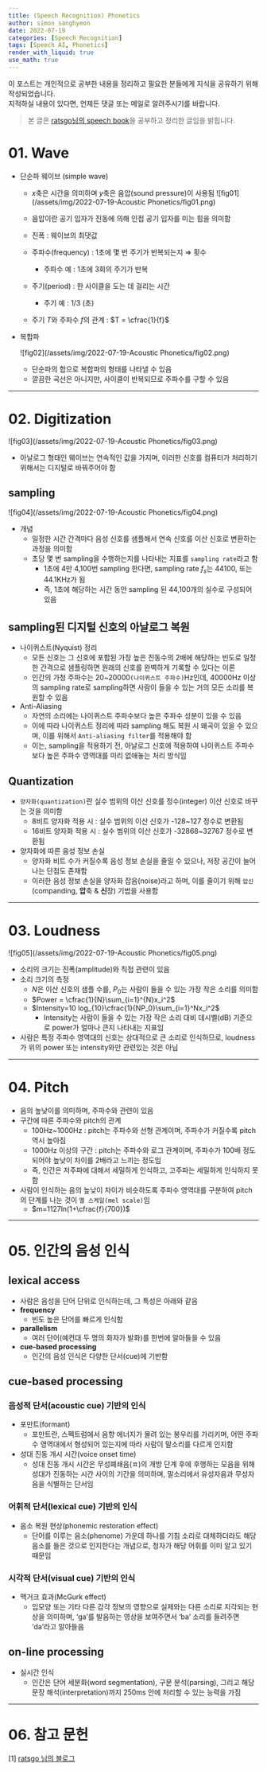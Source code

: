 ```yaml
---
title: (Speech Recognition) Phonetics
author: simon sanghyeon
date: 2022-07-19
categories: [Speech Recognition]
tags: [Speech AI, Phonetics]
render_with_liquid: true
use_math: true
---
```

이 포스트는 개인적으로 공부한 내용을 정리하고 필요한 분들에게 지식을 공유하기 위해 작성되었습니다.<br>
지적하실 내용이 있다면, 언제든 댓글 또는 메일로 알려주시기를 바랍니다.

> 본 글은 [ratsgo님의 speech book](https://ratsgo.github.io/speechbook/)을 공부하고 정리한 글임을 밝힙니다.

# 01. Wave

- 단순파 웨이브 (simple wave)
    - $x$축은 시간을 의미하며 $y$축은 음압(sound pressure)이 사용됨
    ![fig01](/assets/img/2022-07-19-Acoustic Phonetics/fig01.png)

    - 음압이란 공기 입자가 진동에 의해 인접 공기 입자를 미는 힘을 의미함
    - 진폭 : 웨이브의 최댓값
    - 주파수(frequency) : 1초에 몇 번 주기가 반복되는지 ⇒ 횟수
        - 주파수 예 : 1초에 3회의 주기가 반복
    - 주기(period) : 한 사이클을 도는 데 걸리는 시간
        - 주기 예 : 1/3 (초)
    - 주기 $T$와 주파수 $f$의 관계 : $T = \cfrac{1}{f}$
- 복합파

    ![fig02](/assets/img/2022-07-19-Acoustic Phonetics/fig02.png)

    - 단순파의 합으로 복합파의 형태를 나타낼 수 있음
    - 깔끔한 곡선은 아니지만, 사이클이 반복되므로 주파수를 구할 수 있음

---

# 02. Digitization

![fig03](/assets/img/2022-07-19-Acoustic Phonetics/fig03.png)

- 아날로그 형태인 웨이브는 연속적인 값을 가지며, 이러한 신호를 컴퓨터가 처리하기 위해서는 디지털로 바꿔주어야 함

## sampling

![fig04](/assets/img/2022-07-19-Acoustic Phonetics/fig04.png)

- 개념
    - 일정한 시간 간격마다 음성 신호를 샘플해서 연속 신호를 이산 신호로 변환하는 과정을 의미함
    - 초당 몇 번 sampling을 수행하는지를 나타내는 지표를 `sampling rate`라고 함
        - 1초에 4만 4,100번 sampling 한다면, sampling rate $f_s$는 44100, 또는 44.1KHz가 됨
        - 즉, 1초에 해당하는 시간 동안 sampling 된 44,100개의 실수로 구성되어 있음

## sampling된 디지털 신호의 아날로그 복원

- 나이퀴스트(Nyquist) 정리
    - 모든 신호는 그 신호에 포함된 가장 높은 진동수의 2배에 해당하는 빈도로 일정한 간격으로 샘플링하면 원래의 신호를 완벽하게 기록할 수 있다는 이론
    - 인간의 가청 주파수는 20~20000`(나이퀴스트 주파수)`Hz인데, 40000Hz 이상의 sampling rate로 sampling하면 사람이 들을 수 있는 거의 모든 소리를 복원할 수 있음
- Anti-Aliasing
    - 자연의 소리에는 나이퀴스트 주파수보다 높은 주파수 성분이 있을 수 있음
    - 이에 따라 나이퀴스트 정리에 따라 sampling 해도 복원 시 왜곡이 있을 수 있으며, 이를 위해서 `Anti-aliasing filter`를 적용해야 함
    - 이는, sampling을 적용하기 전, 아날로그 신호에 적용하여 나이퀴스트 주파수보다 높은 주파수 영역대를 미리 없애놓는 처리 방식임

## Quantization

- `양자화(quantization)`란 실수 범위의 이산 신호를 정수(integer) 이산 신호로 바꾸는 것을 의미함
    - 8비트 양자화 적용 시 : 실수 범위의 이산 신호가 -128~127 정수로 변환됨
    - 16비트 양자화 적용 시 : 실수 범위의 이산 신호가 -32868~32767 정수로 변환됨
- 양자화에 따른 음성 정보 손실
    - 양자화 비트 수가 커질수록 음성 정보 손실을 줄일 수 있으나, 저장 공간이 늘어나는 단점도 존재함
    - 이러한 음성 정보 손실을 양자화 잡음(noise)라고 하며, 이를 줄이기 위해 `압신`(companding, **압**축 & **신**장) 기법을 사용함

---

# 03. Loudness

![fig05](/assets/img/2022-07-19-Acoustic Phonetics/fig05.png)

- 소리의 크기는 진폭(amplitude)와 직접 관련이 있음
- 소리 크기의 측정
    - $N$은 이산 신호의 샘플 수를, $P_0$는 사람이 들을 수 있는 가장 작은 소리를 의미함
    - $Power = \cfrac{1}{N}\sum_{i=1}^{N}x_i^2$
    - $Intensity=10 log_{10}\cfrac{1}{NP_0}\sum_{i=1}^Nx_i^2$
        - Intensity는 사람이 들을 수 있는 가장 작은 소리 대비 데시벨(dB) 기준으로 power가 얼마나 큰지 나타내는 지표임
- 사람은 특정 주파수 영역대의 신호는 상대적으로 큰 소리로 인식하므로, loudness가 위의 power 또는 intensity와만 관련있는 것은 아님

---

# 04. Pitch

- 음의 높낮이를 의미하며, 주파수와 관련이 있음
- 구간에 따른 주파수와 pitch의 관계
    - 100Hz~1000Hz : pitch는 주파수와 선형 관계이며, 주파수가 커질수록 pitch 역시 높아짐
    - 1000Hz 이상의 구간 : pitch는 주파수와 로그 관계이며, 주파수가 100배 정도 되어야 높낮이 차이를 2배라고 느끼는 정도임
    - 즉, 인간은 저주파에 대해서 세밀하게 인식하고, 고주파는 세밀하게 인식하지 못함
- 사람이 인식하는 음의 높낮이 차이가 비슷하도록 주파수 영역대를 구분하여 pitch의 단계를 나눈 것이 `멜 스케일(mel scale)`임
    - $m=1127ln(1+\cfrac{f}{700})$

---
# 05. 인간의 음성 인식

## lexical access

- 사람은 음성을 단어 단위로 인식하는데, 그 특성은 아래와 같음
- **frequency**
    - 빈도 높은 단어를 빠르게 인식함
- **parallelism**
    - 여러 단어(예컨대 두 명의 화자가 발화)를 한번에 알아들을 수 있음
- **cue-based processing**
    - 인간의 음성 인식은 다양한 단서(cue)에 기반함

## cue-based processing

### 음성적 단서(acoustic cue) 기반의 인식

- 포만트(formant)
    - 포만트란, 스펙트럼에서 음향 에너지가 몰려 있는 봉우리를 가리키며, 어떤 주파수 영역대에서 형성되어 있는지에 따라 사람이 말소리를 다르게 인지함
- 성대 진동 개시 시간(voice onset time)
    - 성대 진동 개시 시간은 무성폐쇄음(ㅍ)의 개방 단계 후에 후행하는 모음을 위해 성대가 진동하는 시간 사이의 기간을 의미하며, 말소리에서 유성자음과 무성자음을 식별하는 단서임

### 어휘적 단서(lexical cue) 기반의 인식

- 음소 복원 현상(phonemic restoration effect)
    - 단어를 이루는 음소(phenome) 가운데 하나를 기침 소리로 대체하더라도 해당 음소를 들은 것으로 인지한다는 개념으로, 청자가 해당 어휘를 이미 알고 있기 때문임

### 시각적 단서(visual cue) 기반의 인식

- 맥거크 효과(McGurk effect)
    - 입모양 또는 기타 다른 감각 정보의 영향으로 실제와는 다른 소리로 지각되는 현상을 의미하며, ‘ga’를 발음하는 영상을 보여주면서 ‘ba’ 소리를 들려주면 ‘da’라고 알아들음

## on-line processing

- 실시간 인식
    - 인간은 단어 세분화(word segmentation), 구문 분석(parsing), 그리고 해당 문장 해석(interpretation)까지 250ms 안에 처리할 수 있는 능력을 가짐

---
# 06. 참고 문헌
[1] [ratsgo 님의 블로그](https://ratsgo.github.io/speechbook/docs/neuralfe/wav2vec)<br>
